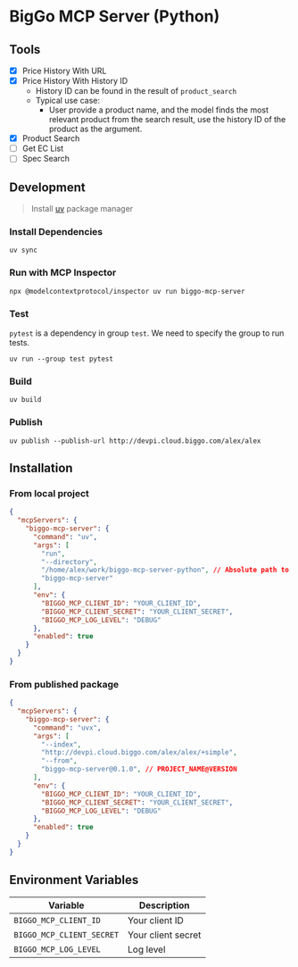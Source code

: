 # BigGo MCP Server (Python)

## Tools
- [x] Price History With URL
- [x] Price History With History ID
  - History ID can be found in the result of `product_search`
  - Typical use case:
    - User provide a product name, and the model finds the most relevant product from the search result, use the history ID of the product as the argument.
- [x] Product Search
- [ ] Get EC List
- [ ] Spec Search

## Development
> Install [uv](https://docs.astral.sh/uv/) package manager

### Install Dependencies
```
uv sync
```

### Run with MCP Inspector
```
npx @modelcontextprotocol/inspector uv run biggo-mcp-server
```

### Test
`pytest` is a dependency in group `test`.
We need to specify the group to run tests.
```
uv run --group test pytest
```

### Build 
```
uv build
```

### Publish
```
uv publish --publish-url http://devpi.cloud.biggo.com/alex/alex
```


## Installation
### From local project
```json
{
  "mcpServers": {
    "biggo-mcp-server": {
      "command": "uv",
      "args": [
        "run",
        "--directory",
        "/home/alex/work/biggo-mcp-server-python", // Absolute path to project
        "biggo-mcp-server"
      ],
      "env": {
        "BIGGO_MCP_CLIENT_ID": "YOUR_CLIENT_ID",
        "BIGGO_MCP_CLIENT_SECRET": "YOUR_CLIENT_SECRET",
        "BIGGO_MCP_LOG_LEVEL": "DEBUG"
      },
      "enabled": true
    }
  }
}
```
### From published package
```json
{
  "mcpServers": {
    "biggo-mcp-server": {
      "command": "uvx",
      "args": [
        "--index",
        "http://devpi.cloud.biggo.com/alex/alex/+simple",
        "--from",
        "biggo-mcp-server@0.1.0", // PROJECT_NAME@VERSION
      ],
      "env": {
        "BIGGO_MCP_CLIENT_ID": "YOUR_CLIENT_ID",
        "BIGGO_MCP_CLIENT_SECRET": "YOUR_CLIENT_SECRET",
        "BIGGO_MCP_LOG_LEVEL": "DEBUG"
      },
      "enabled": true
    }
  }
}
```

## Environment Variables
| Variable                  | Description        |
| ------------------------- | ------------------ |
| `BIGGO_MCP_CLIENT_ID`     | Your client ID     |
| `BIGGO_MCP_CLIENT_SECRET` | Your client secret |
| `BIGGO_MCP_LOG_LEVEL`     | Log level          |
